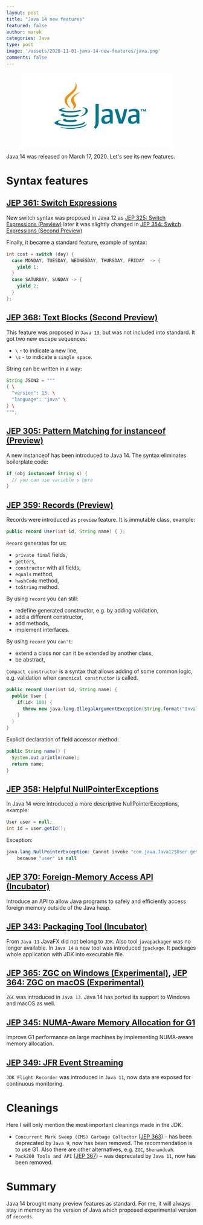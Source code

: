 ```yaml
---
layout: post
title: "Java 14 new features"
featured: false
author: marek
categories: Java
type: post
image: '/assets/2020-11-01-java-14-new-features/java.png'
comments: false
---
```


<figure>
  <img src="/assets/2020-11-01-java-14-new-features/java.png" alt="Java 14" />
</figure>

Java 14 was released on March 17, 2020. Let's see its new features. 

# Syntax features

## [JEP 361: Switch Expressions](https://openjdk.java.net/jeps/361)
New switch syntax was proposed in Java 12 as [JEP 325: Switch Expressions (Preview)](https://openjdk.java.net/jeps/325)
later it was slightly changed in [JEP 354: Switch Expressions (Second Preview)](https://openjdk.java.net/jeps/354)

Finally, it became a standard feature, example of syntax: 

```java
int cost = switch (day) {
  case MONDAY, TUESDAY, WEDNESDAY, THURSDAY, FRIDAY  -> {
    yield 1;
  }
  case SATURDAY, SUNDAY -> {
    yield 2;
  }
};
```

## [JEP 368: Text Blocks (Second Preview)](https://openjdk.java.net/jeps/368)

This feature was proposed in `Java 13`, but was not included into standard. It got two new escape sequences:
* `\` - to indicate a new line, 
* `\s` - to indicate a `single space`.

String can be written in a way:
```java
String JSON2 = """
{ \
  "version": 13, \
  "language": "java" \
} \
""";
```

## [JEP 305: Pattern Matching for instanceof (Preview)](https://openjdk.java.net/jeps/305)

A new instanceof has been introduced to Java 14. The syntax eliminates boilerplate code:
```java
if (obj instanceof String s) { 
  // you can use variable s here
}
```

## [JEP 359: Records (Preview)](https://openjdk.java.net/jeps/359)

Records were introduced as `preview` feature. It is immutable class, example: 

```java
public record User(int id, String name) { };
```

`Record` generates for us: 
* `private final` fields, 
* `getters`,
* `constructor` with all fields, 
* `equals` method, 
* `hashCode` method,
* `toString` method.

By using `record` you can still: 
* redefine generated constructor, e.g. by adding validation,
* add a different constructor,
* add methods,
* implement interfaces.

By using `record` you `can't`:
* extend a class nor can it be extended by another class,
* be abstract,

`Compact constructor` is a syntax that allows adding of some common logic, e.g. validation when `canonical constructor` is called.
```java
public record User(int id, String name) {
  public User {
    if(id< 100) {
      throw new java.lang.IllegalArgumentException(String.format("Invalid id: %d",id));
    }
  }
}
```

Explicit declaration of field accessor method:
```java
public String name() {
  System.out.println(name);
  return name;
}
```

## [JEP 358: Helpful NullPointerExceptions](https://openjdk.java.net/jeps/358)

In Java 14 were introduced a more descriptive NullPointerExceptions, example:
```java
User user = null;
int id = user.getId();
```
Exception:
```java
java.lang.NullPointerException: Cannot invoke "com.java.Java12$User.getId()"
    because "user" is null
```

## [JEP 370: Foreign-Memory Access API (Incubator)](https://openjdk.java.net/jeps/370)
Introduce an API to allow Java programs to safely and efficiently access foreign memory outside of the Java heap.

## [JEP 343: Packaging Tool (Incubator)](https://openjdk.java.net/jeps/343)

From `Java 11` JavaFX did not belong to `JDK`. Also tool `javapackager` was no longer available.
In `Java 14` a new tool was introduced `jpackage`. It packages whole application with JDK into executable file. 

## [JEP 365: ZGC on Windows (Experimental)](https://openjdk.java.net/jeps/365), [JEP 364: ZGC on macOS (Experimental)](https://openjdk.java.net/jeps/364)
`ZGC` was introduced in `Java 13`. Java 14 has ported its support to Windows and macOS as well.

## [JEP 345: NUMA-Aware Memory Allocation for G1](https://openjdk.java.net/jeps/345)

Improve G1 performance on large machines by implementing NUMA-aware memory allocation.

## [JEP 349: JFR Event Streaming](https://openjdk.java.net/jeps/349)

`JDK Flight Recorder` was introduced in `Java 11`, now data are exposed for continuous monitoring.

# Cleanings

Here I will only mention the most important cleanings made in the JDK. 
* `Concurrent Mark Sweep (CMS) Garbage Collector` ([JEP 363](https://openjdk.java.net/jeps/363)) – has been deprecated by `Java 9`, now has been removed.
The recommendation is to use G1. Also there are other alternatives, e.g. `ZGC`, `Shenandoah`.
* `Pack200 Tools and API` ([JEP 367](https://openjdk.java.net/jeps/367)) – was deprecated by `Java 11`, now has been removed. 

# Summary
Java 14 brought many preview features as standard. For me, it will always stay in memory as the version of Java which proposed experimental version of `records`.